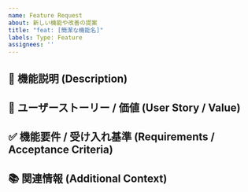 ```yaml
---
name: Feature Request
about: 新しい機能や改善の提案
title: "feat: [簡潔な機能名]"
labels: Type: Feature
assignees: ''
---
```


## 🚀 機能説明 (Description)

<!-- この機能が何を解決するのか、どのようなものかを説明してください -->

## 👤 ユーザーストーリー / 価値 (User Story / Value)

<!--
As a [ユーザーの種類],
I want to [実現したいこと],
so that [得られる価値].
-->

## ✅ 機能要件 / 受け入れ基準 (Requirements / Acceptance Criteria)

<!--
この機能が完了したと判断できる具体的な条件をリストアップしてください。
- [ ] 条件1
- [ ] 条件2
- [ ] 条件3
-->

## 📚 関連情報 (Additional Context)

<!-- スクリーンショット、関連Issue、参考資料などがあれば記述 --> 